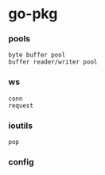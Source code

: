 # go-pkg

### pools

    byte buffer pool
    buffer reader/writer pool

### ws

    conn
    request

### ioutils

    pop

### config


